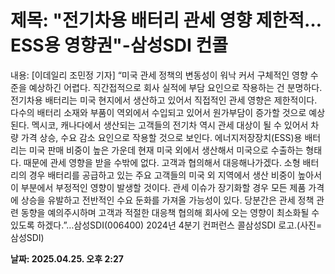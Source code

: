 # **제목: "전기차용 배터리 관세 영향 제한적…ESS용 영향권"-삼성SDI 컨콜**

  내용: [이데일리 조민정 기자] “미국 관세 정책의 변동성이 워낙 커서 구체적인 영향 수준을 예상하긴 어렵다. 직간접적으로 회사 실적에 부담 요인으로 작용하는 건 분명하다. 전기차용 배터리는 미국 현지에서 생산하고 있어서 직접적인 관세 영향은 제한적이다. 다수의 배터리 소재와 부품이 역외에서 수입되고 있어서 원가부담이 증가할 것으로 예상된다. 멕시코, 캐나다에서 생산되는 고객들의 전기차 역시 관세 대상이 될 수 있어서 차량 가격 상승, 수요 감소 요인으로 작용할 것으로 보인다. 에너지저장장치(ESS)용 배터리는 미국 판매 비중이 높은 가운데 현재 미국 외에서 생산해서 미국으로 수출하는 형태다. 때문에 관세 영향을 받을 수밖에 없다. 고객과 협의해서 대응해나가겠다. 소형 배터리의 경우 배터리를 공급하고 있는 주요 고객들의 미국 외 지역에서 생산 비중이 높아서 이 부분에서 부정적인 영향이 발생할 것이다. 관세 이슈가 장기화할 경우 모든 제품 가격에 상승을 유발하고 전반적인 수요 둔화를 가져올 가능성이 있다. 당분간은 관세 정책 관련 동향을 예의주시하며 고객과 적절한 대응책 협의해 회사에 오는 영향이 최소화될 수 있도록 하겠다.”…삼성SDI(006400) 2024년 4분기 컨퍼런스 콜삼성SDI 로고.(사진=삼성SDI)

  **날짜: 2025.04.25. 오후 2:27**